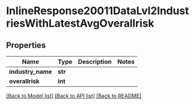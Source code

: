# InlineResponse20011DataLvl2IndustriesWithLatestAvgOverallrisk

## Properties
Name | Type | Description | Notes
------------ | ------------- | ------------- | -------------
**industry_name** | **str** |  | 
**overallrisk** | **int** |  | 

[[Back to Model list]](../README.md#documentation-for-models) [[Back to API list]](../README.md#documentation-for-api-endpoints) [[Back to README]](../README.md)


